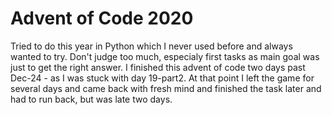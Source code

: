 # Advent of Code 2020

Tried to do this year in Python which I never used before and always wanted to try. Don't judge too much, especialy first tasks as main goal was just to get the right answer. I finished this advent of code two days past Dec-24 - as I was stuck with day 19-part2. At that point I left the game for several days and came back with fresh mind and finished the task later and had to run back, but was late two days.
